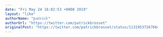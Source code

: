 ```yaml
---
date: "Fri May 24 16:02:53 +0000 2019"
layout: "like"
authorName: "𝕡𝕒𝕥𝕣𝕚𝕔𝕜"
authorUrl: "https://twitter.com/patrickbrosset"
originalPost: "https://twitter.com/patrickbrosset/status/1131953726766424064"
---
```

